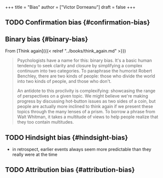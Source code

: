 +++
title = "Bias"
author = ["Victor Dorneanu"]
draft = false
+++

## <span class="org-todo todo TODO">TODO</span> Confirmation bias {#confirmation-bias}


## Binary bias {#binary-bias}

From [Think again]({{< relref "../books/think_again.md" >}})

> Psychologists have a name for this: binary bias. It's a basic human tendency to seek clarity and closure by simplifying a complex continuum into two categories. To paraphrase the humorist Robert Benchley, there are two kinds of people: those who divide the world into two kinds of people, and those who don't.
>
> An antidote to this proclivity is complexifying: showcasing the range of perspectives on a given topic. We might believe we're making progress by discussing hot-button issues as two sides of a coin, but people are actually more inclined to think again if we present these topics through the many lenses of a prism. To borrow a phrase from Walt Whitman, it takes a multitude of views to help people realize that they too contain multitudes.


## <span class="org-todo todo TODO">TODO</span> Hindsight bias {#hindsight-bias}

-   in retrospect, earlier events always seem more predictable than they really were at the time


## <span class="org-todo todo TODO">TODO</span> Attribution bias {#attribution-bias}

